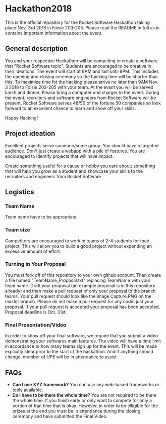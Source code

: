 # Hackathon2018
This is the official repository for the Rocket Software Hackathon taking place Nov. 3rd 2018 in Foisie 203-205.
Please read the README in full as in contains important information about the event. 

## General description

You and your respective Hackathon will be competing to create a software that "Rocket Software topic". Students are encouraged to be creative in their ideations. The event will start at 9AM and last until 9PM. This includes the opening and closing ceremony so the hacking time will be shorter than this. To maximize time fot the hacking please arrive no later than 9AM Nov. 3 2018 to Foisie 203-205 with your team.  At the event you will be served lunch and dinner. Please bring a computer and charger to the event. During the event, recruiters and software engineers from Rocket Software will be present. Rocket Software serves 48/50 of the fortune 50 companies so look forward to an excellent chance to learn and show off your skills.

Happy Hacking!

## Project ideation

Excellent projects serve someone/some group: You should have a targeted audience.
Don't just create a webapp with a pile of features.
You are encouraged to identify projects that will have impact.

Create something useful for a cause or hobby you care about; something that will help you grow as a student and showcase your skills to the recruiters and engineers from Rocket Software

## Logistics

### Team Name
Team name have to be appropriate

### Team size
Competitors are encouraged to work in teams of 2-4 students for their project. 
This will allow you to build a good project without expending an excessive amount of effort.

### Turning in Your Proposal
You must fork off of this repository to your own github account. Then create a file named "TeamName_Proposal.txt" replacing TeamName with your team name. Draft your proposal (an example proposal is in this repository already) and then make a pull request of only your proposal to the branch teams. Your pull request should look like the image Capture.PNG on the master branch. Please do not make a pull request for any code, just your proposal. If your pull request is accepted your proposal has been accepted. Proposal deadline is Oct. 31st.

### Final Presentation/Video
In order to show off your final software, we require that you submit a video demonstrating your softwares main features. The video will have a time limit in accordance to how many teams sign up for the event. This will be made explicitly clear prior to the start of the hackathon. And if anything should change, member of UPE will be in attendance to assist.

## FAQs

- **Can I use XYZ framework?** You can use any web-based frameworks or tools available.
- **Do I have to be there the whole time?** You are not required to be there the whole time. If you finish early or only want to compete for only a portion of that time that is okay. However, in order to be elligible for the prizes at the end you must be in attendance during the closing ceremony and have submitted the Final Video.
